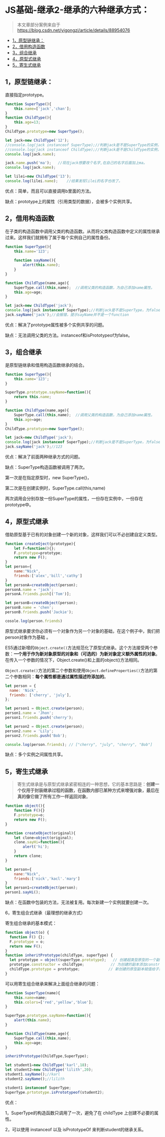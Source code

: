 # JS基础-继承2-继承的六种继承方式：

>本文章部分案例来自于 https://blog.csdn.net/yigongzi/article/details/88954076 


- [1，原型链继承：](#1原型链继承)  
- [2，借用构造函数](#2借用构造函数)  
- [3，组合继承](#3组合继承)  
- [4，原型式继承](#4原型式继承)  
- [5，寄生式继承](#5寄生式继承)


## 1，原型链继承：

直接指定prototype。

```javascript
function SuperType(){
	this.name=['jack','chan'];
}
function ChildType(){
    this.age=13;
}
ChildType.prototype=new SuperType();

let jack=new ChildType('12');
//console.log(jack instanceof SuperType);//判断jack是不是SuperType的实例，true
//console.log(jack instanceof ChildType);//判断jack是不是ChildType的实例，true
console.log(jack.name);

jack.name.push('ma');	//现在jack想要改个名字,在自己的名字后面加上ma。
console.log(jack.name);	

let lilei=new ChildType('13');
console.log(lilei.name);	//结果发现lilei的名字也改了。
```

优点：简单，而且可以直接调用b里面的方法。

缺点：prototype上的属性（引用类型的数据），会被多个实例共享。



## 2，借用构造函数

在子类的构造函数中调用父类的构造函数。从而将父类构造函数中定义的属性继承过来。这样我们就拥有了属于每个实例自己的属性备份。

```javascript
function SuperType(){
	this.name='123';
    
    function sayName(){
        alert(this.name);
    }
}

function ChildType(name,age){
	SuperType.call(this,name);	//调用父类的构造函数，为自己添加name属性。
    this.age=age;
}

let jack=new ChildType('jack');
console.log(jack instanceof SuperType);//判断jack是不是SuperType，为false
jack.sayName('jack');//会报错，提示sayName并不是一个function
```

优点：解决了prototype属性被多个实例共享的问题。

缺点：无法调用父类的方法。instanceof和isPrototypeof为false。



## 3，组合继承

是原型链继承和借用构造函数继承的结合。

```javascript
function SuperType(){
	this.name='123';
}

SuperType.prototype.sayName=function(){
    return this.name;
}

function ChildType(name,age){
	SuperType.call(this,name);	//调用父类的构造函数，为自己添加name属性。
    this.age=age;
}
ChildType.prototype=new SuperType();

let jack=new ChildType('jack');
console.log(jack instanceof SuperType);//判断jack是不是SuperType，为false
jack.sayName('jack');//123
```

优点：解决了前面两种继承方式的问题。

缺点：SuperType构造函数被调用了两次。

第一次是在指定原型时，new SuperType()，

第二次是在创建实例时，SuperType.call(this,name)

两次调用会分别存放一份SuperType的属性，一份存在实例中，一份存在prototype中。



## 4，原型式继承

借助原型基于已有的对象创建一个新的对象，这样我们可以不必创建自定义类型。

```javascript
function createOject(prototype){
	let F=function(){};
    F.prototype=prototype;
    return new F();
}
let person={
    name:"Nick",
    friends:['alex','bill','cathy']
}
let personA=createObject(person);
personA.name = 'jack';
personA.friends.push[('Tom')];

let personB=createObject(person);
personB.name = 'chen';
personB.friends.push('Jackie');

cosole.log(person.friends)
```

 原型式继承要求你必须有一个对象作为另一个对象的基础，在这个例子中，我们把person对象作为基础 。

 ES5通过新增的`Object.create()`方法规范化了原型式继承。这个方法接受两个参数：**一个用于作为新对象原型的对象和（可选的）为新对象定义额外属性的对象**。在传入一个参数的情况下，Object.create()和上面的object()方法相同。 

 `Object.create()`方法的第二个参数和使用`Object.defineProperties()`方法的第二个参数相同：**每个属性都是通过属性描述符添加的**。 

```javascript
let person = {
  name: 'Nick',
  friends: ['cherry', 'july'],
};

let person1 = Object.create(person);
person1.name = 'Jhon';
person1.friends.push('cherry');

let person2 = Object.create(person);
person2.name = 'Lily';
person2.friends.push('Bob');

console.log(person.friends); // ["cherry", "july", "cherry", "Bob"]
```

缺点：多个实例之间属性共享。





## 5，寄生式继承

> 寄生式继承是与原型式继承紧密相连的一种思想，它的基本思路是：**创建一个仅用于封装继承过程的函数，在函数内部已某种方式来增强对象，最后在真的像它做了所有工作一样返回对象**。 

```javascript
function object(){
	function F(){}
	F.prototype=o;
	return new F();
}

function createObject(original){
	let clone=object(original);
    clone.sayHi=function(){
        alert('hi');
    }
    return clone;
}

let person={
    nane:"Nick",
    friends:['nick','kacl'.'mary']
}
let person1=createObject(person);
person1.sayHi();
```

缺点：在函数中包装的方法，无法被复用。每次新建一个实例就要创建一次。



6，寄生组合式继承（最理想的继承方式）

寄生组合继承的基本模式：

```javascript
function object(o) {
  function F() {};
  F.prototype = o;
  return new F();
}
function inheritPrototype(childType, superType) {
  let prototype = object(superType.prototype);   // 创建超类型原型的一个副本
  prototype.constructor = childType;            // 为创建的副本添加constructor属性，弥补重写原型后constructor属性的丢失
  childType.prototype = prototype;             // 新创建的原型副本赋值给子类型的原型
}
```

可以用寄生组合继承来解决上面组合继承的问题：

```javascript
function SuperType(name){
	this.name=name;
	this.colors=['red','yellow','blue'];
}

SuperType.prototype.sayName=function(){
	alert(this.name);
}

function ChildType(name,age){
	SuperType.call(this,name);
	this.age=age;
}

inheritPrototype(ChildType,SuperType);

let student1=new ChildType('karl',18);
let student2=new ChildType('lilith',20);
student1.sayName();//karl
student2.sayName();//lilith

student1 instanceof SuperType;
SuperType.prtototype.isPrototypeof(student2);
```

优点：

1，SuperType的构造函数只调用了一次，避免了在	childType	上创建不必要的属性。

2，可以使用	instanceof 	以及	isPrototypeOf 	来判断student的继承关系。